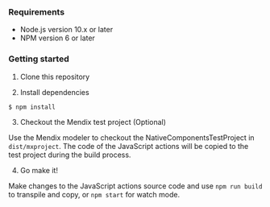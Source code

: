 ### Requirements

-   Node.js version 10.x or later
-   NPM version 6 or later

### Getting started

1. Clone this repository

2. Install dependencies

```sh
$ npm install
```

3. Checkout the Mendix test project (Optional)

Use the Mendix modeler to checkout the NativeComponentsTestProject in `dist/mxproject`. The code of the JavaScript
actions will be copied to the test project during the build process.

4. Go make it!

Make changes to the JavaScript actions source code and use `npm run build` to transpile and copy, or `npm start` for
watch mode.
